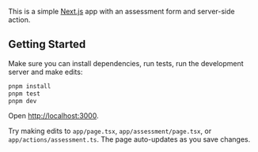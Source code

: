 This is a simple [Next.js](https://nextjs.org) app with an assessment form and server-side action.

## Getting Started

Make sure you can install dependencies, run tests, run the development server and make edits:

```bash
pnpm install
pnpm test
pnpm dev
```

Open [http://localhost:3000](http://localhost:3000).

Try making edits to  `app/page.tsx`, `app/assessment/page.tsx`, or `app/actions/assessment.ts`. The page auto-updates as you save changes.  
